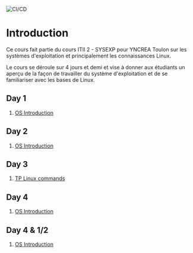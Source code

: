 ![CI/CD](https://github.com/jurocknsail/yncrea-cloudcomputing/workflows/CI/CD/badge.svg)

# Introduction

Ce cours fait partie du cours ITII 2 - SYSEXP pour YNCREA Toulon sur les systèmes d'exploitation et principalement les connaissances Linux.

Le cours se déroule sur 4 jours et demi et vise à donner aux étudiants un aperçu de la façon de travailler du système d'exploitation et de se familiariser avec les bases de Linux.
## Day 1

1. [OS Introduction](./00_intro.md)


## Day 2

1. [OS Introduction](./00_intro.md)


## Day 3

1. [TP Linux commands](20_TpCommandesLinux.md)


## Day 4

1. [OS Introduction](./00_intro.md)


## Day 4 & 1/2

1. [OS Introduction](./00_intro.md)